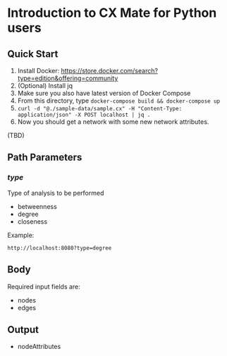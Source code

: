 # Introduction to CX Mate for Python users

## Quick Start

1. Install Docker: https://store.docker.com/search?type=edition&offering=community
1. (Optional) Install jq
1. Make sure you also have latest version of Docker Compose
1. From this directory, type ```docker-compose build && docker-compose up```
1. ```curl -d "@./sample-data/sample.cx" -H "Content-Type: application/json" -X POST localhost | jq .```
1. Now you should get a network with some new network attributes.


(TBD)

## Path Parameters

### _type_
Type of analysis to be performed

* betweenness
* degree
* closeness


Example:

```http://localhost:8080?type=degree```

## Body
Required input fields are:

* nodes
* edges

## Output

* nodeAttributes
